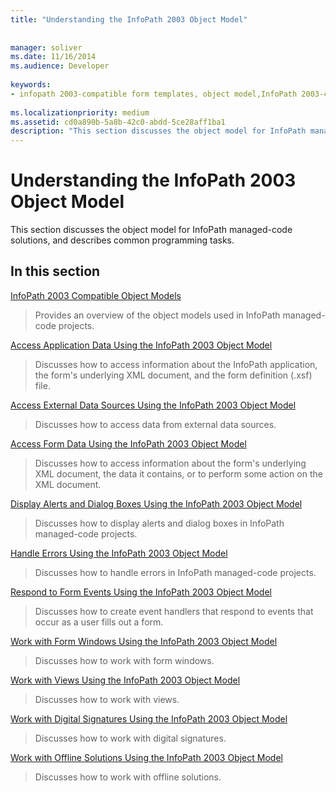 ```yaml
---
title: "Understanding the InfoPath 2003 Object Model"
 
 
manager: soliver
ms.date: 11/16/2014
ms.audience: Developer
 
keywords:
- infopath 2003-compatible form templates, object model,InfoPath 2003-compatible object model,object models [InfoPath 2003]
 
ms.localizationpriority: medium
ms.assetid: cd0a890b-5a8b-42c0-abdd-5ce28aff1ba1
description: "This section discusses the object model for InfoPath managed-code solutions, and describes common programming tasks."
---
```


# Understanding the InfoPath 2003 Object Model

This section discusses the object model for InfoPath managed-code solutions, and describes common programming tasks.
  
## In this section

[InfoPath 2003 Compatible Object Models](infopath-2003-compatible-object-models.md)
  
> Provides an overview of the object models used in InfoPath managed-code projects.
    
[Access Application Data Using the InfoPath 2003 Object Model](how-to-access-application-data-using-the-infopath-2003-object-model.md)
  
> Discusses how to access information about the InfoPath application, the form's underlying XML document, and the form definition (.xsf) file.
    
[Access External Data Sources Using the InfoPath 2003 Object Model](how-to-access-external-data-sources-using-the-infopath-2003-object-model.md)
  
> Discusses how to access data from external data sources.
    
[Access Form Data Using the InfoPath 2003 Object Model](how-to-access-form-data-using-the-infopath-2003-object-model.md)
  
> Discusses how to access information about the form's underlying XML document, the data it contains, or to perform some action on the XML document.
    
[Display Alerts and Dialog Boxes Using the InfoPath 2003 Object Model](how-to-display-alerts-and-dialog-boxes-using-the-infopath-2003-object-model.md)
  
> Discusses how to display alerts and dialog boxes in InfoPath managed-code projects.
    
[Handle Errors Using the InfoPath 2003 Object Model](how-to-handle-errors-using-the-infopath-2003-object-model.md)
  
> Discusses how to handle errors in InfoPath managed-code projects.
    
[Respond to Form Events Using the InfoPath 2003 Object Model](how-to-respond-to-form-events-using-the-infopath-2003-object-model.md)
  
> Discusses how to create event handlers that respond to events that occur as a user fills out a form.
    
[Work with Form Windows Using the InfoPath 2003 Object Model](how-to-work-with-form-windows-using-the-infopath-2003-object-model.md)
  
> Discusses how to work with form windows.
    
[Work with Views Using the InfoPath 2003 Object Model](how-to-work-with-views-using-the-infopath-2003-object-model.md)
  
> Discusses how to work with views.
    
[Work with Digital Signatures Using the InfoPath 2003 Object Model](how-to-work-with-digital-signatures-using-the-infopath-2003-object-model.md)
  
> Discusses how to work with digital signatures.
    
[Work with Offline Solutions Using the InfoPath 2003 Object Model](how-to-work-with-offline-solutions-using-the-infopath-2003-object-model.md)
  
> Discusses how to work with offline solutions.
    

